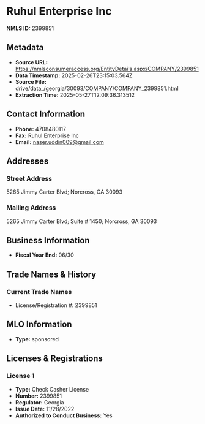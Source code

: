 # Ruhul Enterprise Inc

**NMLS ID:** 2399851

## Metadata
- **Source URL:** https://nmlsconsumeraccess.org/EntityDetails.aspx/COMPANY/2399851
- **Data Timestamp:** 2025-02-26T23:15:03.564Z
- **Source File:** drive/data_/georgia/30093/COMPANY/COMPANY_2399851.html
- **Extraction Time:** 2025-05-27T12:09:36.313512

## Contact Information
- **Phone:** 4708480117
- **Fax:** Ruhul Enterprise Inc
- **Email:** naser.uddin009@gmail.com

## Addresses
### Street Address
5265 Jimmy Carter Blvd; Norcross, GA 30093

### Mailing Address
5265 Jimmy Carter Blvd; Suite # 1450; Norcross, GA 30093

## Business Information
- **Fiscal Year End:** 06/30

## Trade Names & History
### Current Trade Names
- License/Registration #: 2399851

## MLO Information
- **Type:** sponsored

## Licenses & Registrations

### License 1
- **Type:** Check Casher License
- **Number:** 2399851
- **Regulator:** Georgia
- **Issue Date:** 11/28/2022
- **Authorized to Conduct Business:** Yes
